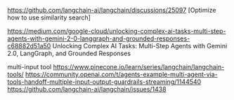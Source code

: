 https://github.com/langchain-ai/langchain/discussions/25097
[Optimize how to use similarity search]

https://medium.com/google-cloud/unlocking-complex-ai-tasks-multi-step-agents-with-gemini-2-0-langgraph-and-grounded-responses-c68882d51a50
Unlocking Complex AI Tasks: Multi-Step Agents with Gemini 2.0, LangGraph, and Grounded Responses

multi-input tool
https://www.pinecone.io/learn/series/langchain/langchain-tools/
https://community.openai.com/t/agents-example-multi-agent-via-tools-handoff-multiple-input-output-guardrails-streaming/1144540
https://github.com/langchain-ai/langchain/issues/1438
